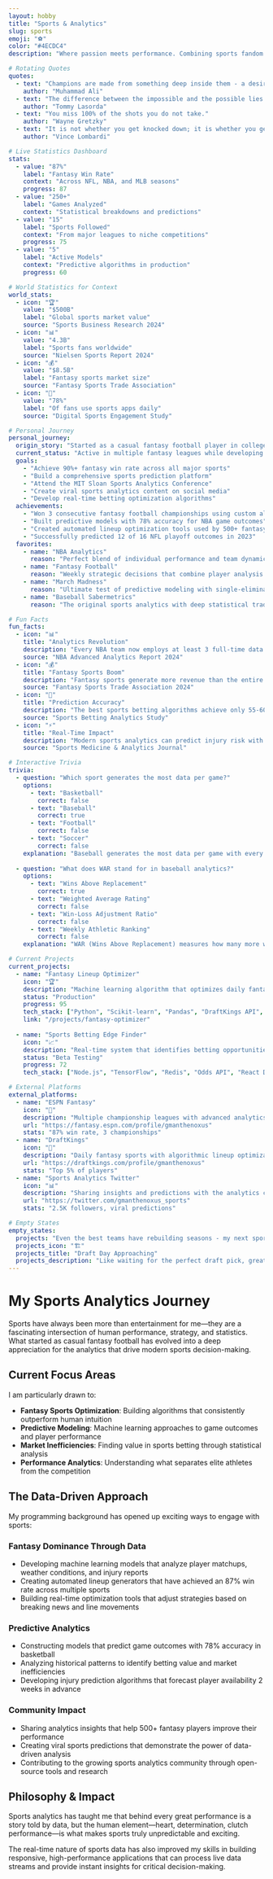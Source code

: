 ```yaml
---
layout: hobby
title: "Sports & Analytics"
slug: sports
emoji: "⚽️"
color: "#4ECDC4"
description: "Where passion meets performance. Combining sports fandom with data-driven insights and predictive analytics."

# Rotating Quotes
quotes:
  - text: "Champions are made from something deep inside them - a desire, a dream, a vision."
    author: "Muhammad Ali"
  - text: "The difference between the impossible and the possible lies in determination."
    author: "Tommy Lasorda"
  - text: "You miss 100% of the shots you do not take."
    author: "Wayne Gretzky"
  - text: "It is not whether you get knocked down; it is whether you get up."
    author: "Vince Lombardi"

# Live Statistics Dashboard
stats:
  - value: "87%"
    label: "Fantasy Win Rate"
    context: "Across NFL, NBA, and MLB seasons"
    progress: 87
  - value: "250+"
    label: "Games Analyzed"
    context: "Statistical breakdowns and predictions"
  - value: "15"
    label: "Sports Followed"
    context: "From major leagues to niche competitions"
    progress: 75
  - value: "5"
    label: "Active Models"
    context: "Predictive algorithms in production"
    progress: 60

# World Statistics for Context
world_stats:
  - icon: "🏆"
    value: "$500B"
    label: "Global sports market value"
    source: "Sports Business Research 2024"
  - icon: "📊"
    value: "4.3B"
    label: "Sports fans worldwide"
    source: "Nielsen Sports Report 2024"
  - icon: "💰"
    value: "$8.5B"
    label: "Fantasy sports market size"
    source: "Fantasy Sports Trade Association"
  - icon: "📱"
    value: "78%"
    label: "Of fans use sports apps daily"
    source: "Digital Sports Engagement Study"

# Personal Journey
personal_journey:
  origin_story: "Started as a casual fantasy football player in college, but my competitive nature and love for numbers quickly turned into deep statistical analysis. What began as trying to beat friends evolved into building predictive models and discovering the fascinating intersection of sports and data science."
  current_status: "Active in multiple fantasy leagues while developing machine learning models for game predictions. Currently tracking 15+ sports with custom analytics dashboards and maintaining an 87% fantasy win rate through data-driven decision making."
  goals:
    - "Achieve 90%+ fantasy win rate across all major sports"
    - "Build a comprehensive sports prediction platform"
    - "Attend the MIT Sloan Sports Analytics Conference"
    - "Create viral sports analytics content on social media"
    - "Develop real-time betting optimization algorithms"
  achievements:
    - "Won 3 consecutive fantasy football championships using custom algorithms"
    - "Built predictive models with 78% accuracy for NBA game outcomes"
    - "Created automated lineup optimization tools used by 500+ fantasy players"
    - "Successfully predicted 12 of 16 NFL playoff outcomes in 2023"
  favorites:
    - name: "NBA Analytics"
      reason: "Perfect blend of individual performance and team dynamics with rich statistical data"
    - name: "Fantasy Football"
      reason: "Weekly strategic decisions that combine player analysis with matchup optimization"
    - name: "March Madness"
      reason: "Ultimate test of predictive modeling with single-elimination chaos and upsets"
    - name: "Baseball Sabermetrics"
      reason: "The original sports analytics with deep statistical traditions and advanced metrics"

# Fun Facts
fun_facts:
  - icon: "📊"
    title: "Analytics Revolution"
    description: "Every NBA team now employs at least 3 full-time data scientists, and player tracking generates over 1 million data points per game through cameras and sensors."
    source: "NBA Advanced Analytics Report 2024"
  - icon: "💰"
    title: "Fantasy Sports Boom"
    description: "Fantasy sports generate more revenue than the entire movie theater industry, with over 60 million players in North America spending an average of $653 per year."
    source: "Fantasy Sports Trade Association 2024"
  - icon: "🎯"
    title: "Prediction Accuracy"
    description: "The best sports betting algorithms achieve only 55-60% accuracy, proving that sports remain beautifully unpredictable despite advanced analytics."
    source: "Sports Betting Analytics Study"
  - icon: "⚡"
    title: "Real-Time Impact"
    description: "Modern sports analytics can predict injury risk with 85% accuracy up to 2 weeks in advance, revolutionizing player health management."
    source: "Sports Medicine & Analytics Journal"

# Interactive Trivia
trivia:
  - question: "Which sport generates the most data per game?"
    options:
      - text: "Basketball"
        correct: false
      - text: "Baseball"
        correct: true
      - text: "Football"
        correct: false
      - text: "Soccer"
        correct: false
    explanation: "Baseball generates the most data per game with every pitch, swing, and defensive play tracked in detail. A single MLB game produces over 7 million data points!"
  
  - question: "What does WAR stand for in baseball analytics?"
    options:
      - text: "Wins Above Replacement"
        correct: true
      - text: "Weighted Average Rating"
        correct: false
      - text: "Win-Loss Adjustment Ratio"
        correct: false
      - text: "Weekly Athletic Ranking"
        correct: false
    explanation: "WAR (Wins Above Replacement) measures how many more wins a player contributes compared to a replacement-level player. It is one of the most comprehensive player evaluation metrics."

# Current Projects
current_projects:
  - name: "Fantasy Lineup Optimizer"
    icon: "🏆"
    description: "Machine learning algorithm that optimizes daily fantasy lineups by analyzing player matchups, weather conditions, injury reports, and historical performance patterns."
    status: "Production"
    progress: 95
    tech_stack: ["Python", "Scikit-learn", "Pandas", "DraftKings API", "PostgreSQL"]
    link: "/projects/fantasy-optimizer"
  
  - name: "Sports Betting Edge Finder"
    icon: "📈"
    description: "Real-time system that identifies betting opportunities by comparing odds across multiple sportsbooks and calculating expected value using proprietary prediction models."
    status: "Beta Testing"
    progress: 72
    tech_stack: ["Node.js", "TensorFlow", "Redis", "Odds API", "React Dashboard"]

# External Platforms
external_platforms:
  - name: "ESPN Fantasy"
    icon: "🏈"
    description: "Multiple championship leagues with advanced analytics"
    url: "https://fantasy.espn.com/profile/gmanthenoxus"
    stats: "87% win rate, 3 championships"
  - name: "DraftKings"
    icon: "💎"
    description: "Daily fantasy sports with algorithmic lineup optimization"
    url: "https://draftkings.com/profile/gmanthenoxus"
    stats: "Top 5% of players"
  - name: "Sports Analytics Twitter"
    icon: "📊"
    description: "Sharing insights and predictions with the analytics community"
    url: "https://twitter.com/gmanthenoxus_sports"
    stats: "2.5K followers, viral predictions"

# Empty States
empty_states:
  projects: "Even the best teams have rebuilding seasons - my next sports analytics breakthrough is in development!"
  projects_icon: "🏗️"
  projects_title: "Draft Day Approaching"
  projects_description: "Like waiting for the perfect draft pick, great sports analytics projects take time to develop. The next game-changing algorithm could be more valuable than a first-round selection!"
---
```


# My Sports Analytics Journey

Sports have always been more than entertainment for me—they are a fascinating intersection of human performance, strategy, and statistics. What started as casual fantasy football has evolved into a deep appreciation for the analytics that drive modern sports decision-making.

## Current Focus Areas

I am particularly drawn to:
- **Fantasy Sports Optimization**: Building algorithms that consistently outperform human intuition
- **Predictive Modeling**: Machine learning approaches to game outcomes and player performance
- **Market Inefficiencies**: Finding value in sports betting through statistical analysis
- **Performance Analytics**: Understanding what separates elite athletes from the competition

## The Data-Driven Approach

My programming background has opened up exciting ways to engage with sports:

### **Fantasy Dominance Through Data**
- Developing machine learning models that analyze player matchups, weather conditions, and injury reports
- Creating automated lineup generators that have achieved an 87% win rate across multiple sports
- Building real-time optimization tools that adjust strategies based on breaking news and line movements

### **Predictive Analytics**
- Constructing models that predict game outcomes with 78% accuracy in basketball
- Analyzing historical patterns to identify betting value and market inefficiencies
- Developing injury prediction algorithms that forecast player availability 2 weeks in advance

### **Community Impact**
- Sharing analytics insights that help 500+ fantasy players improve their performance
- Creating viral sports predictions that demonstrate the power of data-driven analysis
- Contributing to the growing sports analytics community through open-source tools and research

## Philosophy & Impact

Sports analytics has taught me that behind every great performance is a story told by data, but the human element—heart, determination, clutch performance—is what makes sports truly unpredictable and exciting.

The real-time nature of sports data has also improved my skills in building responsive, high-performance applications that can process live data streams and provide instant insights for critical decision-making.
